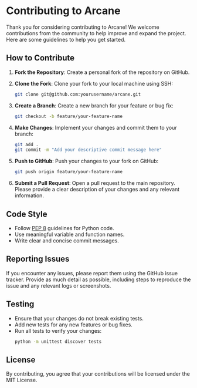 # Contributing to Arcane

Thank you for considering contributing to Arcane! We welcome contributions from the community to help improve and expand the project. Here are some guidelines to help you get started.

## How to Contribute

1. **Fork the Repository**: Create a personal fork of the repository on GitHub.

2. **Clone the Fork**: Clone your fork to your local machine using SSH:
   ```bash
   git clone git@github.com:yourusername/arcane.git
   ```

3. **Create a Branch**: Create a new branch for your feature or bug fix:
   ```bash
   git checkout -b feature/your-feature-name
   ```

4. **Make Changes**: Implement your changes and commit them to your branch:
   ```bash
   git add .
   git commit -m "Add your descriptive commit message here"
   ```

5. **Push to GitHub**: Push your changes to your fork on GitHub:
   ```bash
   git push origin feature/your-feature-name
   ```

6. **Submit a Pull Request**: Open a pull request to the main repository. Please provide a clear description of your changes and any relevant information.

## Code Style

- Follow [PEP 8](https://www.python.org/dev/peps/pep-0008/) guidelines for Python code.
- Use meaningful variable and function names.
- Write clear and concise commit messages.

## Reporting Issues

If you encounter any issues, please report them using the GitHub issue tracker. Provide as much detail as possible, including steps to reproduce the issue and any relevant logs or screenshots.

## Testing

- Ensure that your changes do not break existing tests.
- Add new tests for any new features or bug fixes.
- Run all tests to verify your changes:
  ```bash
  python -m unittest discover tests
  ```

## License

By contributing, you agree that your contributions will be licensed under the MIT License.

